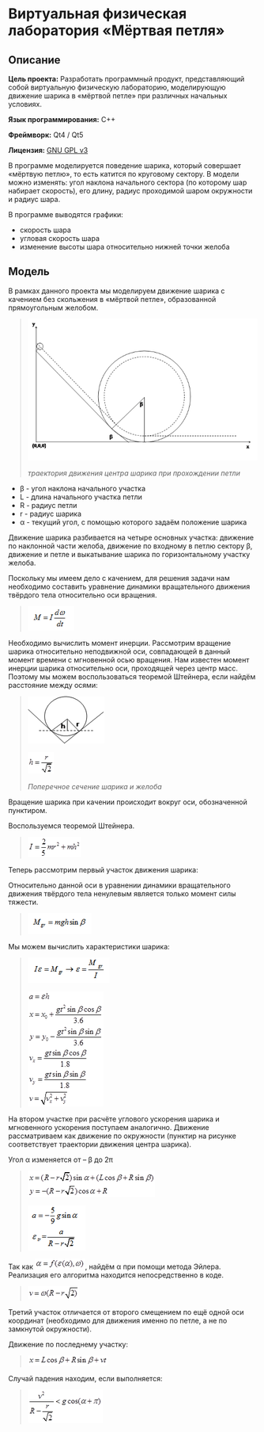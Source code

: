 # Виртуальная физическая лаборатория «Мёртвая петля»

## Описание

**Цель проекта:** Разработать программный продукт, представляющий собой виртуальную физическую лабораторию, моделирующую движение шарика в «мёртвой петле» при различных начальных условиях.

**Язык программирования:** C++

**Фреймворк:** Qt4 / Qt5

**Лицензия:** [GNU GPL v3](http://www.gnu.org/copyleft/gpl.html)

В программе моделируется поведение шарика, который совершает «мёртвую петлю», то есть катится по круговому сектору. В модели можно изменять: угол наклона начального сектора (по которому шар набирает скорость), его длину, радиус проходимой шаром окружности и радиус шара.

В программе выводятся графики:
 * скорость шара
 * угловая скорость шара
 * изменение высоты шара относительно нижней точки желоба

## Модель

В рамках данного проекта мы моделируем движение шарика с качением без скольжения в «мёртвой петле», образованной прямоугольным желобом.

> ![image](src/resources/help/image001.png)
>
> *траектория движения центра шарика при прохождении петли*

 * β - угол наклона начального участка
 * L - длина начального участка петли
 * R - радиус петли
 * r - радиус шарика
 * α - текущий угол, с помощью которого задаём положение шарика

Движение шарика разбивается на четыре основных участка: движение по наклонной части желоба, движение по входному в петлю сектору β, движение и петле и выкатывание шарика по горизонтальному участку желоба. 

Поскольку мы имеем дело с качением, для решения задачи нам необходимо составить уравнение динамики вращательного движения твёрдого тела относительно оси вращения.

> ![M=I*dω/dt](src/resources/help/pic1.PNG)

Необходимо вычислить момент инерции. Рассмотрим вращение шарика относительно неподвижной оси, совпадающей в данный момент времени с мгновенной осью вращения. Нам известен момент инерции шарика относительно оси, проходящей через центр масс. Поэтому мы можем воспользоваться теоремой Штейнера, если найдём расстояние между осями:

> ![image](src/resources/help/image002.png)
>
> ![h=r/sqrt(2)](src/resources/help/image004.png)
>
> *Поперечное сечение шарика и желоба*

Вращение шарика при качении происходит вокруг оси, обозначенной пунктиром.

Воспользуемся теоремой Штейнера.

> ![I=(2/5)*m*r^2+m*h^2](src/resources/help/image006.png)

Теперь рассмотрим первый участок движения шарика:

Относительно данной оси в уравнении динамики вращательного движения твёрдого тела ненулевым является только момент силы тяжести.

> ![M_gr=m*g*h*sin(β)](src/resources/help/sn1.PNG)

Мы можем вычислить характеристики шарика:

> ![I*ε=M_gr -> ε=M_gr/I](src/resources/help/sn2.PNG)
>
> ![a=ε*h, x=x_0+g*t^2*sin(β)*cos(β)/3.6, y=y_0-g*t^2*sin(β)*sin(β)/3.6, v_x=g*t*sin(β)*cos(β)/1.8, v_y=g*t*sin(β)*sin(β)/1.8, v=sqrt(v_x^2+v_y^2)](src/resources/help/image012.png)

На втором участке при расчёте углового ускорения шарика и мгновенного ускорения поступаем аналогично. Движение рассматриваем как движение по окружности (пунктир на рисунке соответствует траектории движения центра шарика).

Угол α изменяется от – β до 2π

> ![x=(R-r*sqrt(2))*sin(α)+(L*cos(β)+R*sin(β)), y=-(R-r*sqrt(2))*cos(α)+R](src/resources/help/image014.png)
>
> ![a=(-5/9)*g*sin(α), ε_tr=a/(R-r*sqrt(2)), y=-(R-r*sqrt(2))*cos(α)+R](src/resources/help/sn3.PNG)

Так как ![α=f(ε(α),ω)](src/resources/help/image018.png), найдём α при помощи метода Эйлера. Реализация его алгоритма находится непосредственно в коде.

> ![v=ω*(R-r*sqrt(2))](src/resources/help/image020.png)

Третий участок отличается от второго смещением по ещё одной оси координат (необходимо для движения именно по петле, а не по замкнутой окружности).

Движение по последнему участку:

> ![x=L*cos(β)+R*sin(β)+v*t](src/resources/help/image022.png)

Случай падения находим, если выполняется:

> ![v^2/(R-r/2)<g*cos(α+π)](src/resources/help/image024.png)
